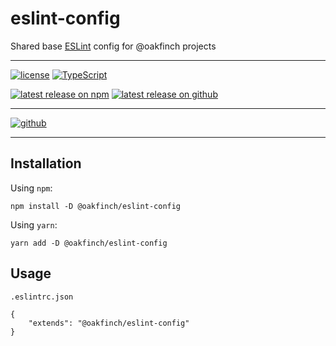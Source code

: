 # eslint-config
Shared base [ESLint](https://eslint.org) config for @oakfinch projects

------

[![license](https://badgen.net/github/license/oakfinch/configs)](https://github.com/oakfinch/configs/blob/main/LICENSE)
[![TypeScript](https://badgen.net/badge/icon/TypeScript?icon=typescript&label=)](https://www.typescriptlang.org/)

[![latest release on npm](https://badgen.net/npm/v/@oakfinch/eslint-config?icon=npm&label=)](https://npmjs.com/package/@oakfinch/eslint-config)
[![latest release on github](https://badgen.net/github/release/oakfinch/eslint-config?icon=github&label=)](https://github.com/oakfinch/eslint-config/releases/latest)

------

[![github](https://badgen.net/badge/icon/github?icon=github&scale=2&label=)](https://github.com/oakfinch/eslint-config/)

------


## Installation

Using `npm`:

```
npm install -D @oakfinch/eslint-config
```

Using `yarn`:

```
yarn add -D @oakfinch/eslint-config
```

## Usage

`.eslintrc.json`
```
{
    "extends": "@oakfinch/eslint-config"
}
```
